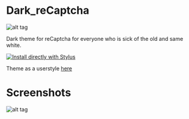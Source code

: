 # Dark_reCaptcha
![alt tag](https://s14.postimg.org/wexnixwo1/captcha2.png)
 
Dark theme for reCaptcha for everyone who is sick of the old and same white.

[![Install directly with Stylus](https://img.shields.io/badge/Install%20directly%20with-Stylus-238b8b.svg)](https://rawgit.com/tkosamja/stylish-themes/master/reCaptcha/reCaptcha.user.css)

Theme as a userstyle [here](https://userstyles.org/styles/153473/dark-recaptcha)

# Screenshots

![alt tag](https://s14.postimg.org/k1ktc5hb5/Screenshot_from_2017-12-29_15-15-01.png)
